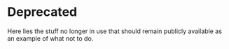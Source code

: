 Deprecated
==========

Here lies the stuff no longer in use that should remain publicly available as an example of what not to do.
